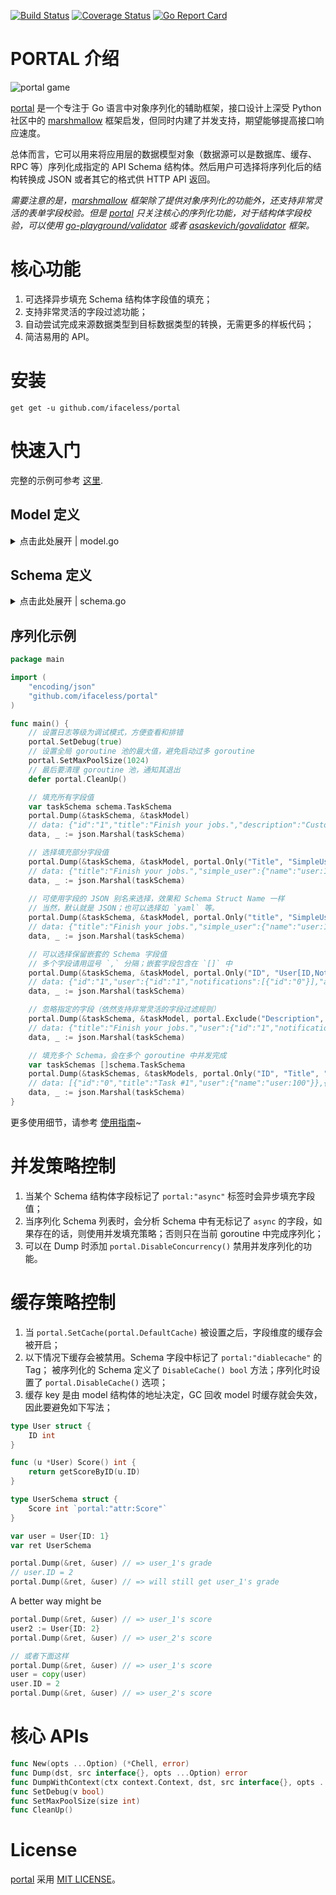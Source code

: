 [![Build Status](https://travis-ci.com/iFaceless/portal.svg?branch=master)](https://travis-ci.com/iFaceless/portal)
[![Coverage Status](https://coveralls.io/repos/github/iFaceless/portal/badge.svg?branch=master&branch=master)](https://coveralls.io/github/iFaceless/portal?branch=master)
[![Go Report Card](https://goreportcard.com/badge/github.com/iFaceless/portal)](https://goreportcard.com/report/github.com/iFaceless/portal)

# PORTAL 介绍
![portal game](https://s2.ax1x.com/2019/09/28/u1TnEt.jpg)

[portal](https://github.com/iFaceless/portal/) 是一个专注于 Go 语言中对象序列化的辅助框架，接口设计上深受 Python 社区中的 [marshmallow](https://github.com/marshmallow-code/marshmallow) 框架启发，但同时内建了并发支持，期望能够提高接口响应速度。

总体而言，它可以用来将应用层的数据模型对象（数据源可以是数据库、缓存、RPC 等）序列化成指定的 API Schema 结构体。然后用户可选择将序列化后的结构转换成 JSON 或者其它的格式供 HTTP API 返回。

*需要注意的是，[marshmallow](https://github.com/marshmallow-code/marshmallow) 框架除了提供对象序列化的功能外，还支持非常灵活的表单字段校验。但是 [portal](https://github.com/iFaceless/portal/) 只关注核心的序列化功能，对于结构体字段校验，可以使用 [go-playground/validator](https://github.com/go-playground/validator) 或者 [asaskevich/govalidator](https://github.com/asaskevich/govalidator) 框架。*

# 核心功能

1. 可选择异步填充 Schema 结构体字段值的填充；
1. 支持非常灵活的字段过滤功能；
1. 自动尝试完成来源数据类型到目标数据类型的转换，无需更多的样板代码；
1. 简洁易用的 API。

# 安装

```
get get -u github.com/ifaceless/portal
```

# 快速入门

完整的示例可参考 [这里](./examples/todo).

## Model 定义

<details>
<summary>点击此处展开 | model.go</summary>

```go
type NotificationModel struct {
	ID      int
	Title   string
	Content string
}

type UserModel struct {
	ID int
}

func (u *UserModel) Fullname() string {
	return fmt.Sprintf("user:%d", u.ID)
}

func (u *UserModel) Notifications() (result []*NotificationModel) {
	for i := 0; i < 1; i++ {
		result = append(result, &NotificationModel{
			ID:      i,
			Title:   fmt.Sprintf("title_%d", i),
			Content: fmt.Sprintf("content_%d", i),
		})
	}
	return
}

type TaskModel struct {
	ID     int
	UserID int
	Title  string
}

func (t *TaskModel) User() *UserModel {
	return &UserModel{t.UserID}
}
```
    
</details>


## Schema 定义

<details>
	<summary>点击此处展开 | schema.go</summary>
	
```go
type NotiSchema struct {
	ID      string `json:"id,omitempty"`
	Title   string `json:"title,omitempty"`
	Content string `json:"content,omitempty"`
}

type UserSchema struct {
	ID                   string        `json:"id,omitempty"`
	// Get user name from `UserModel.Fullname()`
	Name                 string        `json:"name,omitempty" portal:"attr:Fullname"`
	Notifications        []*NotiSchema `json:"notifications,omitempty" portal:"nested"`
	AnotherNotifications []*NotiSchema `json:"another_notifications,omitempty" portal:"nested;attr:Notifications"`
}

type TaskSchema struct {
	ID          string      `json:"id,omitempty"`
	Title       string      `json:"title,omitempty"`
	Description string      `json:"description,omitempty" portal:"meth:GetDescription"`
	// UserSchema is a nested schema
	User        *UserSchema `json:"user,omitempty" portal:"nested"`
	// We just want `Name` field for `SimpleUser`.
	// Besides, the data source is the same with `UserSchema`
	SimpleUser  *UserSchema `json:"simple_user,omitempty" portal:"nested;only:Name;attr:User"`
}

func (ts *TaskSchema) GetDescription(model *model.TaskModel) string {
	return "Custom description"
}
```

</details>


## 序列化示例

```go
package main

import (
	"encoding/json"
	"github.com/ifaceless/portal"
)

func main() {
	// 设置日志等级为调试模式，方便查看和排错
	portal.SetDebug(true)
	// 设置全局 goroutine 池的最大值，避免启动过多 goroutine
	portal.SetMaxPoolSize(1024)
	// 最后要清理 goroutine 池，通知其退出
	defer portal.CleanUp()

	// 填充所有字段值
	var taskSchema schema.TaskSchema
	portal.Dump(&taskSchema, &taskModel)
	// data: {"id":"1","title":"Finish your jobs.","description":"Custom description","user":{"id":"1","name":"user:1","notifications":[{"id":"0","title":"title_0","content":"content_0"}],"another_notifications":[{"id":"0","title":"title_0","content":"content_0"}]},"simple_user":{"name":"user:1"}}
	data, _ := json.Marshal(taskSchema)

	// 选择填充部分字段值
	portal.Dump(&taskSchema, &taskModel, portal.Only("Title", "SimpleUser"))
	// data: {"title":"Finish your jobs.","simple_user":{"name":"user:1"}}
	data, _ := json.Marshal(taskSchema)
	
	// 可使用字段的 JSON 别名来选择，效果和 Schema Struct Name 一样
	// 当然，默认就是 JSON；也可以选择如 `yaml` 等。
	portal.Dump(&taskSchema, &taskModel, portal.Only("title", "SimpleUser"), portal.FieldAliasMapTagName("json"))
	// data: {"title":"Finish your jobs.","simple_user":{"name":"user:1"}}
	data, _ := json.Marshal(taskSchema)

	// 可以选择保留嵌套的 Schema 字段值
	// 多个字段请用逗号 `,` 分隔；嵌套字段包含在 `[]` 中
	portal.Dump(&taskSchema, &taskModel, portal.Only("ID", "User[ID,Notifications[ID],AnotherNotifications[Title]]", "SimpleUser"))
	// data: {"id":"1","user":{"id":"1","notifications":[{"id":"0"}],"another_notifications":[{"title":"title_0"}]},"simple_user":{"name":"user:1"}}
	data, _ := json.Marshal(taskSchema)

	// 忽略指定的字段（依然支持非常灵活的字段过滤规则）
	portal.Dump(&taskSchema, &taskModel, portal.Exclude("Description", "ID", "User[Name,Notifications[ID,Content],AnotherNotifications], SimpleUser"))
	// data: {"title":"Finish your jobs.","user":{"id":"1","notifications":[{"title":"title_0"}]}}
	data, _ := json.Marshal(taskSchema)

	// 填充多个 Schema，会在多个 goroutine 中并发完成
	var taskSchemas []schema.TaskSchema
	portal.Dump(&taskSchemas, &taskModels, portal.Only("ID", "Title", "User[Name]"))
	// data: [{"id":"0","title":"Task #1","user":{"name":"user:100"}},{"id":"1","title":"Task #2","user":{"name":"user:101"}}]
	data, _ := json.Marshal(taskSchema)
}

```

更多使用细节，请参考 [使用指南](./USERGUIDE.md)~ 

# 并发策略控制

1. 当某个 Schema 结构体字段标记了 `portal:"async"` 标签时会异步填充字段值；
1. 当序列化 Schema 列表时，会分析 Schema 中有无标记了 `async` 的字段，如果存在的话，则使用并发填充策略；否则只在当前 goroutine 中完成序列化；
1. 可以在 Dump 时添加 `portal.DisableConcurrency()` 禁用并发序列化的功能。

# 缓存策略控制
1. 当 `portal.SetCache(portal.DefaultCache)` 被设置之后，字段维度的缓存会被开启；
1. 以下情况下缓存会被禁用。Schema 字段中标记了 `portal:"diablecache"` 的 Tag； 被序列化的 Schema 定义了 `DisableCache() bool` 方法；序列化时设置了 `portal.DisableCache()` 选项；
1. 缓存 key 是由 model 结构体的地址决定，GC 回收 model 时缓存就会失效，因此要避免如下写法；
```go
type User struct {
    ID int
}

func (u *User) Score() int {
    return getScoreByID(u.ID)
}

type UserSchema struct {
    Score int `portal:"attr:Score"`
}

var user = User{ID: 1}
var ret UserSchema

portal.Dump(&ret, &user) // => user_1's grade
// user.ID = 2
portal.Dump(&ret, &user) // => will still get user_1's grade
```
A better way might be
```go
portal.Dump(&ret, &user) // => user_1's score
user2 := User{ID: 2}
portal.Dump(&ret, &user) // => user_2's score

// 或者下面这样
portal.Dump(&ret, &user) // => user_1's score
user = copy(user)
user.ID = 2
portal.Dump(&ret, &user) // => user_2's score
````

# 核心 APIs

```go
func New(opts ...Option) (*Chell, error)
func Dump(dst, src interface{}, opts ...Option) error 
func DumpWithContext(ctx context.Context, dst, src interface{}, opts ...Option)
func SetDebug(v bool)
func SetMaxPoolSize(size int)
func CleanUp()
```
# License

[portal](https://github.com/iFaceless/portal) 采用 [MIT LICENSE](./LICENSE)。
